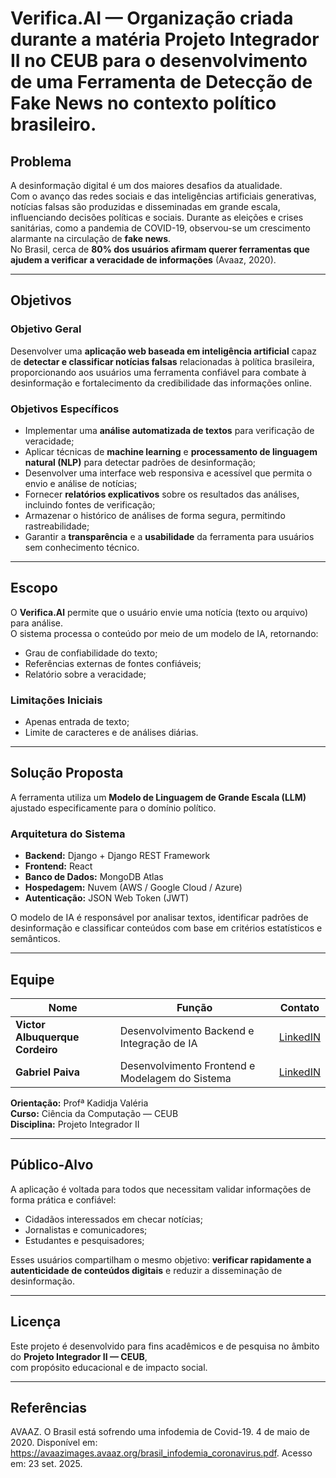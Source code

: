 # Verifica.AI — Organização criada durante a matéria Projeto Integrador II no CEUB para o desenvolvimento de uma Ferramenta de Detecção de Fake News no contexto político brasileiro.

## Problema

A desinformação digital é um dos maiores desafios da atualidade.  
Com o avanço das redes sociais e das inteligências artificiais generativas, notícias falsas são produzidas e disseminadas em grande escala, influenciando decisões políticas e sociais.
Durante as eleições e crises sanitárias, como a pandemia de COVID-19, observou-se um crescimento alarmante na circulação de **fake news**.  
No Brasil, cerca de **80% dos usuários afirmam querer ferramentas que ajudem a verificar a veracidade de informações** (Avaaz, 2020).

---

## Objetivos

### Objetivo Geral
Desenvolver uma **aplicação web baseada em inteligência artificial** capaz de **detectar e classificar notícias falsas** relacionadas à política brasileira,  
proporcionando aos usuários uma ferramenta confiável para combate à desinformação e fortalecimento da credibilidade das informações online.

### Objetivos Específicos
- Implementar uma **análise automatizada de textos** para verificação de veracidade;  
- Aplicar técnicas de **machine learning** e **processamento de linguagem natural (NLP)** para detectar padrões de desinformação;  
- Desenvolver uma interface web responsiva e acessível que permita o envio e análise de notícias;  
- Fornecer **relatórios explicativos** sobre os resultados das análises, incluindo fontes de verificação;  
- Armazenar o histórico de análises de forma segura, permitindo rastreabilidade;  
- Garantir a **transparência** e a **usabilidade** da ferramenta para usuários sem conhecimento técnico.

---

## Escopo

O **Verifica.Al** permite que o usuário envie uma notícia (texto ou arquivo) para análise.  
O sistema processa o conteúdo por meio de um modelo de IA, retornando:

- Grau de confiabilidade do texto;  
- Referências externas de fontes confiáveis;  
- Relatório sobre a veracidade;  

### Limitações Iniciais
- Apenas entrada de texto;  
- Limite de caracteres e de análises diárias.

---

## Solução Proposta

A ferramenta utiliza um **Modelo de Linguagem de Grande Escala (LLM)** ajustado especificamente para o domínio político.  

### Arquitetura do Sistema
- **Backend:** Django + Django REST Framework  
- **Frontend:** React  
- **Banco de Dados:** MongoDB Atlas  
- **Hospedagem:** Nuvem (AWS / Google Cloud / Azure)  
- **Autenticação:** JSON Web Token (JWT)

O modelo de IA é responsável por analisar textos, identificar padrões de desinformação e classificar conteúdos com base em critérios estatísticos e semânticos.

---

## Equipe

| Nome | Função | Contato |
|------|--------|------------|
| **Victor Albuquerque Cordeiro** | Desenvolvimento Backend e Integração de IA | [LinkedIN](https://www.linkedin.com/in/victoralbucorde/) |
| **Gabriel Paiva** | Desenvolvimento Frontend e Modelagem do Sistema | [LinkedIN](https://www.linkedin.com/in/gabriel-navarro-paiva-901662299/) |

**Orientação:** Profª Kadidja Valéria  
**Curso:** Ciência da Computação — CEUB  
**Disciplina:** Projeto Integrador II  

---

## Público-Alvo

A aplicação é voltada para todos que necessitam validar informações de forma prática e confiável:

- Cidadãos interessados em checar notícias;  
- Jornalistas e comunicadores;  
- Estudantes e pesquisadores;
  
Esses usuários compartilham o mesmo objetivo: **verificar rapidamente a autenticidade de conteúdos digitais** e reduzir a disseminação de desinformação.

---

## Licença

Este projeto é desenvolvido para fins acadêmicos e de pesquisa no âmbito do **Projeto Integrador II — CEUB**,  
com propósito educacional e de impacto social.

---

## Referências

AVAAZ. O Brasil está sofrendo uma infodemia de Covid-19. 4 de maio de 2020. Disponível em: https://avaazimages.avaaz.org/brasil_infodemia_coronavirus.pdf. Acesso em: 23 set. 2025.
